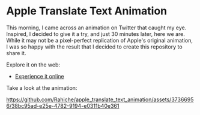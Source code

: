# Apple Translate Text Animation

This morning, I came across an animation on Twitter that caught my eye. Inspired, I decided to give it a try, and just 30 minutes later, here we are. While it may not be a pixel-perfect replication of Apple's original animation, I was so happy with the result that I decided to create this repository to share it.


Explore it on the web:
- [Experience it online](https://apple_translate_text_animation.codemagic.app)

Take a look at the animation:

https://github.com/Rahiche/apple_translate_text_animation/assets/37366956/38bc95ad-e25e-4782-9194-e0311b40e361




